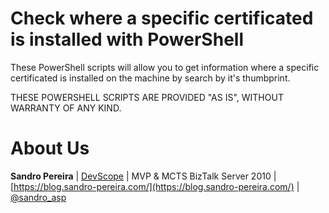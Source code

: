 # Check where a specific certificated is installed with PowerShell

These PowerShell scripts will allow you to get information where a specific certificated is installed on the machine by search by it's thumbprint.
 
THESE POWERSHELL SCRIPTS ARE PROVIDED "AS IS", WITHOUT WARRANTY OF ANY KIND.

# About Us
**Sandro Pereira** | [DevScope](http://www.devscope.net/) | MVP & MCTS BizTalk Server 2010 | [https://blog.sandro-pereira.com/](https://blog.sandro-pereira.com/) | [@sandro_asp](https://twitter.com/sandro_asp)
